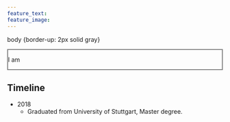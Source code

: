 ```yaml
---
feature_text: 
feature_image: 
---
```

body {border-up: 2px solid gray}
<div class="panel panel-default">
  <div class="panel-body" style="border: 2px solid gray;">
    <p style="font-size: 14px;">
      I am 
    </p>
  </div>
</div>

## Timeline
- 2018
  - Graduated from University of Stuttgart, Master degree.

